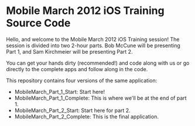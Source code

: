# Mobile March 2012 iOS Training Source Code

Hello, and welcome to the Mobile March 2012 iOS Training session! The session is divided into two 2-hour parts. Bob McCune will be presenting Part 1, and Sam Kirchmeier will be presenting Part 2.

You can get your hands dirty (recommended!) and code along with us or go directly to the complete apps and follow along in the code.

This repository contains four versions of the same application:

* MobileMarch_Part_1_Start: Start here!
* MobileMarch_Part_1_Complete: This is where we'll be at the end of part 1.
* MobileMarch_Part_2_Start: Start here for part 2.
* MobileMarch_Part_2_Complete: This is the final application.
